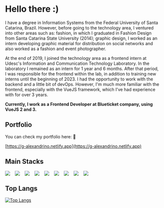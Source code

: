 # Hello there :)

I have a degree in Information Systems from the Federal University of Santa Catarina, Brazil. However, before going to the technology area, I ventured into other areas such as: fashion, in which I graduated in Fashion Design from Santa Catarina State University (2014); graphic design, I worked as an intern developing graphic material for distribution on social networks and also worked as a fashion and event photographer.

At the end of 2019, I joined the technology area as a frontend intern at Udesc's Information and Communication Technology Laboratory. In the laboratory I remained as an intern for 1 year and 6 months. After that period, I was responsible for the frontend within the lab, in addition to training new interns until the beginning of 2023. I had the opportunity to work with the backend and a little bit of devOps. However, I'm much more familiar with the frontend, especially with the VueJS framework, which I've had experience with for over 3 years.

<b>Currently, I work as a Frontend Developer at Blueticket company, using VueJS 2 and 3.</b>

## Portfolio

You can check my portfolio here: 🚀

[https://g-alexandrino.netlify.app](https://g-alexandrino.netlify.app)

## Main Stacks

<div style="display: flex; flex-wrap: wrap; gap: 16px">
<img src="https://img.shields.io/badge/JavaScript-323330?style=for-the-badge&logo=javascript&logoColor=F7DF1E">
<img src="https://img.shields.io/badge/TypeScript-007ACC?style=for-the-badge&logo=typescript&logoColor=white">
<img src="https://img.shields.io/badge/Node%20js-339933?style=for-the-badge&logo=nodedotjs&logoColor=white">
<img src="https://img.shields.io/badge/MongoDB-4EA94B?style=for-the-badge&logo=mongodb&logoColor=white">
<img src="https://img.shields.io/badge/HTML5-E34F26?style=for-the-badge&logo=html5&logoColor=white">
<img src="https://img.shields.io/badge/CSS3-1572B6?style=for-the-badge&logo=css3&logoColor=white">
<img src="https://img.shields.io/badge/Vue%20js-35495E?style=for-the-badge&logo=vuedotjs&logoColor=4FC08D">
<img src="https://img.shields.io/badge/Vuetify-1867C0?style=for-the-badge&logo=vuetify&logoColor=white">
<img src="https://img.shields.io/badge/Quasar-1976D2?style=for-the-badge&logo=quasar&logoColor=white">
</div>


## Top Langs
[![Top Langs](https://github-readme-stats.vercel.app/api/top-langs/?username=guiialexandrino)](https://github.com/guiialexandrino/github-readme-stats)


